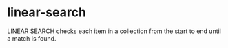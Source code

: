 # linear-search
LINEAR SEARCH checks each item in a collection from the start to end until a match is found.
